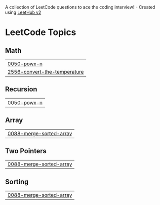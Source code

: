 A collection of LeetCode questions to ace the coding interview! - Created using [LeetHub v2](https://github.com/arunbhardwaj/LeetHub-2.0)
<!---LeetCode Topics Start-->
# LeetCode Topics
## Math
|  |
| ------- |
| [0050-powx-n](https://github.com/Abhijith232373/LeetCode/tree/master/0050-powx-n) |
| [2556-convert-the-temperature](https://github.com/Abhijith232373/LeetCode/tree/master/2556-convert-the-temperature) |
## Recursion
|  |
| ------- |
| [0050-powx-n](https://github.com/Abhijith232373/LeetCode/tree/master/0050-powx-n) |
## Array
|  |
| ------- |
| [0088-merge-sorted-array](https://github.com/Abhijith232373/LeetCode/tree/master/0088-merge-sorted-array) |
## Two Pointers
|  |
| ------- |
| [0088-merge-sorted-array](https://github.com/Abhijith232373/LeetCode/tree/master/0088-merge-sorted-array) |
## Sorting
|  |
| ------- |
| [0088-merge-sorted-array](https://github.com/Abhijith232373/LeetCode/tree/master/0088-merge-sorted-array) |
<!---LeetCode Topics End-->